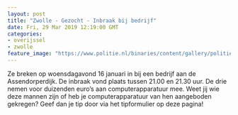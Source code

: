 ```yaml
---
layout: post
title: "Zwolle - Gezocht - Inbraak bij bedrijf"
date: Fri, 29 Mar 2019 12:19:00 GMT
categories: 
- overijssel 
- zwolle 
feature_image: "https://www.politie.nl/binaries/content/gallery/politie/gezocht/verdachten/2019/maart/02-on/2019025716_foto-3.jpg"
---
```


Ze breken op woensdagavond 16 januari in bij een bedrijf aan de Assendorperdijk. De inbraak vond plaats tussen 21.00 en 21.30 uur.
De drie nemen voor duizenden euro’s aan computerapparatuur mee.
Weet jij wie deze mannen zijn of heb je computerapparatuur van hen aangeboden gekregen?
Geef dan je tip door via het tipformulier op deze pagina!
